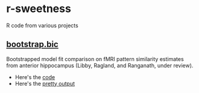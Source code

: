 # r-sweetness
R code from various projects

## [bootstrap.bic](https://github.com/lauraannelibby/r-sweetness/tree/master/bootstrap.bic)
Bootstrapped model fit comparison on fMRI pattern similarity estimates from anterior hippocampus (Libby, Ragland, and Ranganath, under review).
* Here's the [code](https://github.com/lauraannelibby/r-sweetness/blob/master/bootstrap.bic/bootstrap.R)
* Here's the [pretty output](https://rawgit.com/lauraannelibby/r-sweetness/master/bootstrap.bic/bootstrap.html)
